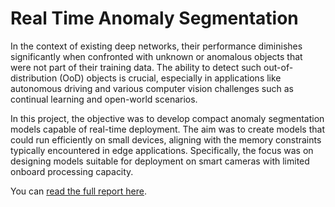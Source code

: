 # Real Time Anomaly Segmentation
In the context of existing deep networks, their performance diminishes significantly when confronted with unknown or anomalous objects that were not part of their training data. The ability to detect such out-of-distribution (OoD) objects is crucial, especially in applications like autonomous driving and various computer vision challenges such as continual learning and open-world scenarios.

In this project, the objective was to develop compact anomaly segmentation models capable of real-time deployment. The aim was to create models that could run efficiently on small devices, aligning with the memory constraints typically encountered in edge applications. Specifically, the focus was on designing models suitable for deployment on smart cameras with limited onboard processing capacity.

You can [read the full report here](real-time-anomaly-segmentation-report.pdf).